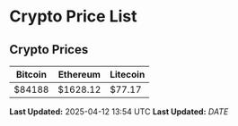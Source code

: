 # Crypto Price List

## Crypto Prices
| Bitcoin | Ethereum | Litecoin |
| ------- | -------- | -------- |
| $84188 | $1628.12 | $77.17 |
**Last Updated:** 2025-04-12 13:54 UTC
**Last Updated:** $DATE$
